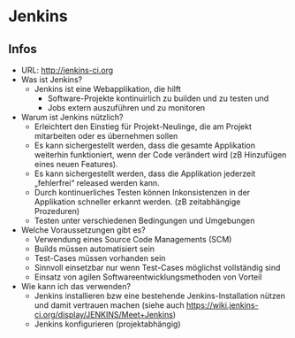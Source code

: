 # Jenkins

## Infos

* URL: http://jenkins-ci.org 
* Was ist Jenkins? 
    * Jenkins ist eine Webapplikation, die hilft
        * Software-Projekte kontinuirlich zu builden und zu testen und
        * Jobs extern auszuführen und zu monitoren
* Warum ist Jenkins nützlich?
    * Erleichtert den Einstieg für Projekt-Neulinge, die am Projekt mitarbeiten oder es übernehmen sollen
    * Es kann sichergestellt werden, dass die gesamte Applikation weiterhin funktioniert, wenn der Code verändert wird (zB Hinzufügen eines neuen Features).
    * Es kann sichergestellt werden, dass die Applikation jederzeit „fehlerfrei“ released werden kann.
    * Durch kontinuerliches Testen können Inkonsistenzen in der Applikation schneller erkannt werden. (zB zeitabhängige Prozeduren)
    * Testen unter verschiedenen Bedingungen und Umgebungen
* Welche Voraussetzungen gibt es?
    * Verwendung eines Source Code Managements (SCM)
    * Builds müssen automatisiert sein
    * Test-Cases müssen vorhanden sein
    * Sinnvoll einsetzbar nur wenn Test-Cases möglichst vollständig sind
    * Einsatz von agilen Softwareentwicklungsmethoden von Vorteil
* Wie kann ich das verwenden? 
    * Jenkins installieren bzw eine bestehende Jenkins-Installation nützen und damit vertrauen machen (siehe auch https://wiki.jenkins-ci.org/display/JENKINS/Meet+Jenkins) 
    * Jenkins konfigurieren (projektabhängig)

